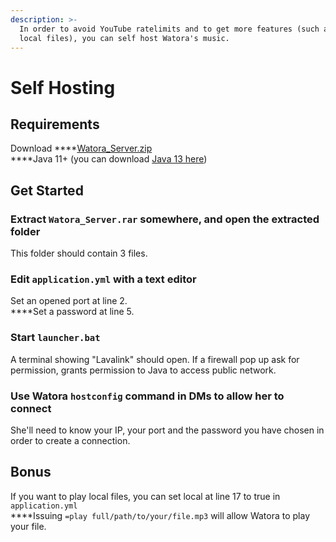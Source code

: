 ```yaml
---
description: >-
  In order to avoid YouTube ratelimits and to get more features (such as playing
  local files), you can self host Watora's music.
---
```


# Self Hosting

## Requirements

Download ****[Watora\_Server.zip](https://drive.google.com/open?id=10F0Bpy4xaptOMn-hTP6QOEf96OrXguKI)  
****Java 11+ \(you can download [Java 13 here](https://www.oracle.com/java/technologies/javase-jdk13-downloads.html)\)

## Get Started

### **Extract `Watora_Server.rar` somewhere, and open the extracted folder**

This folder should contain 3 files.

### **Edit `application.yml` with a text editor**

Set an opened port at line 2.  
****Set a password at line 5.

### **Start `launcher.bat`**

A terminal showing "Lavalink" should open. If a firewall pop up ask for permission, grants permission to Java to access public network.

### **Use Watora `hostconfig` command in DMs to allow her to connect**

She'll need to know your IP, your port and the password you have chosen in order to create a connection.

## **Bonus**

If you want to play local files, you can set local at line 17 to true in `application.yml`  
****Issuing `=play full/path/to/your/file.mp3` will allow Watora to play your file.

